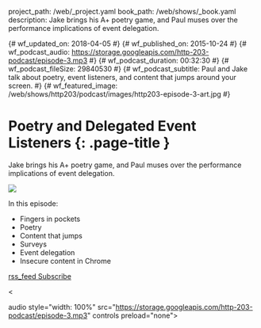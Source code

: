 project_path: /web/_project.yaml book_path: /web/shows/_book.yaml description: Jake brings his A+ poetry game, and Paul muses over the performance implications of event delegation.

{# wf_updated_on: 2018-04-05 #} {# wf_published_on: 2015-10-24 #} {# wf_podcast_audio: https://storage.googleapis.com/http-203-podcast/episode-3.mp3 #} {# wf_podcast_duration: 00:32:30 #} {# wf_podcast_fileSize: 29840530 #} {# wf_podcast_subtitle: Paul and Jake talk about poetry, event listeners, and content that jumps around your screen. #} {# wf_featured_image: /web/shows/http203/podcast/images/http203-episode-3-art.jpg #}

# Poetry and Delegated Event Listeners {: .page-title }

Jake brings his A+ poetry game, and Paul muses over the performance implications of event delegation.

<img src="/web/shows/http203/podcast/images/http203-episode-3-art.jpg" class="attempt-right" />

In this episode:

- Fingers in pockets
- Poetry
- Content that jumps
- Surveys
- Event delegation
- Insecure content in Chrome

<a href="http://feeds.feedburner.com/Http203Podcast">
  <span class="material-icons">rss_feed</span>
  Subscribe
</a>

<

audio style="width: 100%" src="https://storage.googleapis.com/http-203-podcast/episode-3.mp3" controls preload="none">